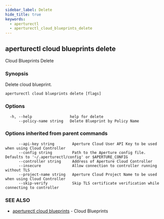 ```yaml
---
sidebar_label: Delete
hide_title: true
keywords:
  - aperturectl
  - aperturectl_cloud_blueprints_delete
---
```


<!-- markdownlint-disable -->

## aperturectl cloud blueprints delete

Cloud Blueprints Delete

### Synopsis

Delete cloud blueprint.

```
aperturectl cloud blueprints delete [flags]
```

### Options

```
  -h, --help                 help for delete
      --policy-name string   Delete Blueprint by Policy Name
```

### Options inherited from parent commands

```
      --api-key string        Aperture Cloud User API Key to be used when using Cloud Controller
      --config string         Path to the Aperture config file. Defaults to '~/.aperturectl/config' or $APERTURE_CONFIG
      --controller string     Address of Aperture Cloud Controller
      --insecure              Allow connection to controller running without TLS
      --project-name string   Aperture Cloud Project Name to be used when using Cloud Controller
      --skip-verify           Skip TLS certificate verification while connecting to controller
```

### SEE ALSO

- [aperturectl cloud blueprints](/reference/aperturectl/cloud/blueprints/blueprints.md) - Cloud Blueprints
